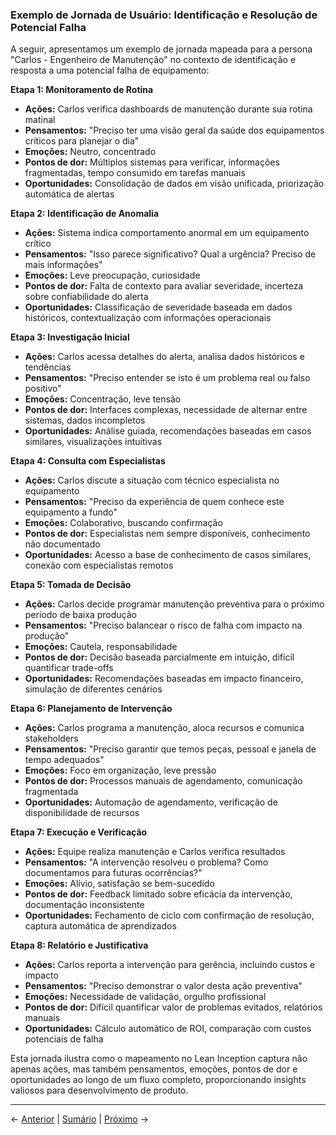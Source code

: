 ### Exemplo de Jornada de Usuário: Identificação e Resolução de Potencial Falha

A seguir, apresentamos um exemplo de jornada mapeada para a persona "Carlos - Engenheiro de Manutenção" no contexto de identificação e resposta a uma potencial falha de equipamento:

**Etapa 1: Monitoramento de Rotina**
- **Ações:** Carlos verifica dashboards de manutenção durante sua rotina matinal
- **Pensamentos:** "Preciso ter uma visão geral da saúde dos equipamentos críticos para planejar o dia"
- **Emoções:** Neutro, concentrado
- **Pontos de dor:** Múltiplos sistemas para verificar, informações fragmentadas, tempo consumido em tarefas manuais
- **Oportunidades:** Consolidação de dados em visão unificada, priorização automática de alertas

**Etapa 2: Identificação de Anomalia**
- **Ações:** Sistema indica comportamento anormal em um equipamento crítico
- **Pensamentos:** "Isso parece significativo? Qual a urgência? Preciso de mais informações"
- **Emoções:** Leve preocupação, curiosidade
- **Pontos de dor:** Falta de contexto para avaliar severidade, incerteza sobre confiabilidade do alerta
- **Oportunidades:** Classificação de severidade baseada em dados históricos, contextualização com informações operacionais

**Etapa 3: Investigação Inicial**
- **Ações:** Carlos acessa detalhes do alerta, analisa dados históricos e tendências
- **Pensamentos:** "Preciso entender se isto é um problema real ou falso positivo"
- **Emoções:** Concentração, leve tensão
- **Pontos de dor:** Interfaces complexas, necessidade de alternar entre sistemas, dados incompletos
- **Oportunidades:** Análise guiada, recomendações baseadas em casos similares, visualizações intuitivas

**Etapa 4: Consulta com Especialistas**
- **Ações:** Carlos discute a situação com técnico especialista no equipamento
- **Pensamentos:** "Preciso da experiência de quem conhece este equipamento a fundo"
- **Emoções:** Colaborativo, buscando confirmação
- **Pontos de dor:** Especialistas nem sempre disponíveis, conhecimento não documentado
- **Oportunidades:** Acesso a base de conhecimento de casos similares, conexão com especialistas remotos

**Etapa 5: Tomada de Decisão**
- **Ações:** Carlos decide programar manutenção preventiva para o próximo período de baixa produção
- **Pensamentos:** "Preciso balancear o risco de falha com impacto na produção"
- **Emoções:** Cautela, responsabilidade
- **Pontos de dor:** Decisão baseada parcialmente em intuição, difícil quantificar trade-offs
- **Oportunidades:** Recomendações baseadas em impacto financeiro, simulação de diferentes cenários

**Etapa 6: Planejamento de Intervenção**
- **Ações:** Carlos programa a manutenção, aloca recursos e comunica stakeholders
- **Pensamentos:** "Preciso garantir que temos peças, pessoal e janela de tempo adequados"
- **Emoções:** Foco em organização, leve pressão
- **Pontos de dor:** Processos manuais de agendamento, comunicação fragmentada
- **Oportunidades:** Automação de agendamento, verificação de disponibilidade de recursos

**Etapa 7: Execução e Verificação**
- **Ações:** Equipe realiza manutenção e Carlos verifica resultados
- **Pensamentos:** "A intervenção resolveu o problema? Como documentamos para futuras ocorrências?"
- **Emoções:** Alívio, satisfação se bem-sucedido
- **Pontos de dor:** Feedback limitado sobre eficácia da intervenção, documentação inconsistente
- **Oportunidades:** Fechamento de ciclo com confirmação de resolução, captura automática de aprendizados

**Etapa 8: Relatório e Justificativa**
- **Ações:** Carlos reporta a intervenção para gerência, incluindo custos e impacto
- **Pensamentos:** "Preciso demonstrar o valor desta ação preventiva"
- **Emoções:** Necessidade de validação, orgulho profissional
- **Pontos de dor:** Difícil quantificar valor de problemas evitados, relatórios manuais
- **Oportunidades:** Cálculo automático de ROI, comparação com custos potenciais de falha

Esta jornada ilustra como o mapeamento no Lean Inception captura não apenas ações, mas também pensamentos, emoções, pontos de dor e oportunidades ao longo de um fluxo completo, proporcionando insights valiosos para desenvolvimento de produto.

---

← [Anterior](./3.1.4_personas_jornadas_lean_inception_parte3.md) | [Sumário](../../sumario.md) | [Próximo](./3.1.4_personas_jornadas_lean_inception_personas_e_jornadas.md) →